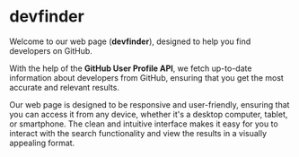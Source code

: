 # devfinder

Welcome to our web page (<b>devfinder</b>), designed to help you find developers on GitHub. 

With the help of the <b> GitHub User Profile API</b>, we fetch up-to-date information about developers from GitHub, ensuring that you get the most accurate and relevant results.
 
 Our web page is designed to be responsive and user-friendly, ensuring that you can access it from any device, whether it's a desktop computer, tablet, or smartphone. The clean and intuitive interface makes it easy for you to interact with the search functionality and view the results in a visually appealing format.
